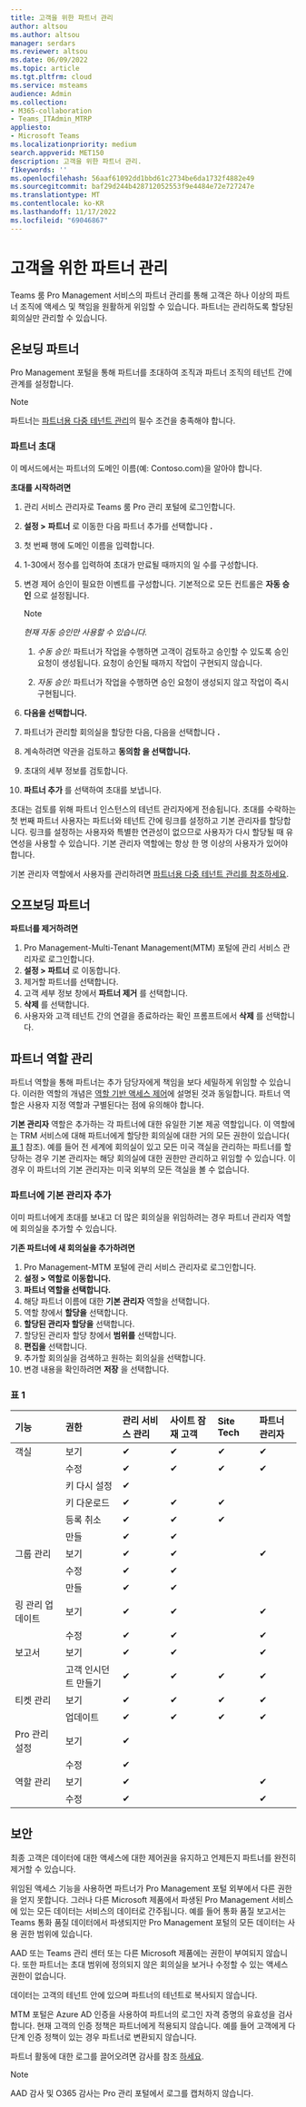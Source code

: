 ```yaml
---
title: 고객을 위한 파트너 관리
author: altsou
ms.author: altsou
manager: serdars
ms.reviewer: altsou
ms.date: 06/09/2022
ms.topic: article
ms.tgt.pltfrm: cloud
ms.service: msteams
audience: Admin
ms.collection:
- M365-collaboration
- Teams_ITAdmin_MTRP
appliesto:
- Microsoft Teams
ms.localizationpriority: medium
search.appverid: MET150
description: 고객을 위한 파트너 관리.
f1keywords: ''
ms.openlocfilehash: 56aaf61092dd1bbd61c2734be6da1732f4882e49
ms.sourcegitcommit: baf29d244b428712052553f9e4484e72e727247e
ms.translationtype: MT
ms.contentlocale: ko-KR
ms.lasthandoff: 11/17/2022
ms.locfileid: "69046867"
---
```

# <a name="partner-management-for-customers"></a>고객을 위한 파트너 관리

Teams 룸 Pro Management 서비스의 파트너 관리를 통해 고객은 하나 이상의 파트너 조직에 액세스 및 책임을 원활하게 위임할 수 있습니다. 파트너는 관리하도록 할당된 회의실만 관리할 수 있습니다.

## <a name="on-boarding-partners"></a>온보딩 파트너
   Pro Management 포털을 통해 파트너를 초대하여 조직과 파트너 조직의 테넌트 간에 관계를 설정합니다.
   
> [!NOTE]
> 파트너는 [파트너용 다중 테넌트 관리](multi-tenant-management-partner.md)의 필수 조건을 충족해야 합니다.

### <a name="invitation-to-partner"></a>파트너 초대

   이 메서드에서는 파트너의 도메인 이름(예: Contoso.com)을 알아야 합니다.

**초대를 시작하려면** 

1. 관리 서비스 관리자로 Teams 룸 Pro 관리 포털에 로그인합니다.
1. **설정 >** **파트너** 로 이동한 다음 파트너 추가를 선택합니다 **.**
1. 첫 번째 행에 도메인 이름을 입력합니다.
1. 1-30에서 정수를 입력하여 초대가 만료될 때까지의 일 수를 구성합니다.
1. 변경 제어 승인이 필요한 이벤트를 구성합니다. 기본적으로 모든 컨트롤은 **자동 승인** 으로 설정됩니다.

   > [!NOTE]
   > *현재 자동 승인만 사용할 수 있습니다.*
   > 
   >  1.  *수동 승인:* 파트너가 작업을 수행하면 고객이 검토하고 승인할 수 있도록 승인 요청이 생성됩니다. 요청이 승인될 때까지 작업이 구현되지 않습니다.
   >  
   >  1. *자동 승인:* 파트너가 작업을 수행하면 승인 요청이 생성되지 않고 작업이 즉시 구현됩니다.
     
1. **다음을 선택합니다.**
1. 파트너가 관리할 회의실을 할당한 다음, 다음을 선택합니다 **.**
1. 계속하려면 약관을 검토하고 **동의함 을 선택합니다.**
1. 초대의 세부 정보를 검토합니다.
1. **파트너 추가** 를 선택하여 초대를 보냅니다.

초대는 검토를 위해 파트너 인스턴스의 테넌트 관리자에게 전송됩니다. 초대를 수락하는 첫 번째 파트너 사용자는 파트너와 테넌트 간에 링크를 설정하고 기본 관리자를 할당합니다. 링크를 설정하는 사용자와 특별한 연관성이 없으므로 사용자가 다시 할당될 때 유연성을 사용할 수 있습니다. 기본 관리자 역할에는 항상 한 명 이상의 사용자가 있어야 합니다.

기본 관리자 역할에서 사용자를 관리하려면 [파트너용 다중 테넌트 관리를 참조하세요](multi-tenant-management-partner.md).

## <a name="off-boarding-partners"></a>오프보딩 파트너

**파트너를 제거하려면**

1. Pro Management-Multi-Tenant Management(MTM) 포털에 관리 서비스 관리자로 로그인합니다.
1. **설정 > 파트너** 로 이동합니다.
1. 제거할 파트너를 선택합니다.
1. 고객 세부 정보 창에서 **파트너 제거** 를 선택합니다.
1. **삭제** 를 선택합니다. 
1. 사용자와 고객 테넌트 간의 연결을 종료하라는 확인 프롬프트에서 **삭제** 를 선택합니다.

## <a name="managing-partner-roles"></a>파트너 역할 관리

파트너 역할을 통해 파트너는 추가 담당자에게 책임을 보다 세밀하게 위임할 수 있습니다. 이러한 역할의 개념은 [역할 기반 액세스 제어](rooms-pro-rbac.md)에 설명된 것과 동일합니다. 파트너 역할은 사용자 지정 역할과 구별된다는 점에 유의해야 합니다. 

**기본 관리자** 역할은 추가하는 각 파트너에 대한 유일한 기본 제공 역할입니다. 이 역할에는 TRM 서비스에 대해 파트너에게 할당한 회의실에 대한 거의 모든 권한이 있습니다( [표 1](#table-1) 참조). 예를 들어 전 세계에 회의실이 있고 모든 미국 객실을 관리하는 파트너를 할당하는 경우 기본 관리자는 해당 회의실에 대한 권한만 관리하고 위임할 수 있습니다. 이 경우 이 파트너의 기본 관리자는 미국 외부의 모든 객실을 볼 수 없습니다. 

### <a name="adding-primary-admins-to-partner"></a>파트너에 기본 관리자 추가

이미 파트너에게 초대를 보내고 더 많은 회의실을 위임하려는 경우 파트너 관리자 역할에 회의실을 추가할 수 있습니다.

**기존 파트너에 새 회의실을 추가하려면**

1. Pro Management-MTM 포털에 관리 서비스 관리자로 로그인합니다.
1. **설정 > 역할로 이동합니다.**
1. **파트너 역할을 선택합니다.** 
1. 해당 파트너 이름에 대한 **기본 관리자** 역할을 선택합니다.
1. 역할 창에서 **할당을** 선택합니다.
1. **할당된 관리자 할당을** 선택합니다.
1. 할당된 관리자 할당 창에서 **범위를** 선택합니다.
1. **편집을** 선택합니다.
1. 추가할 회의실을 검색하고 원하는 회의실을 선택합니다.
1. 변경 내용을 확인하려면 **저장** 을 선택합니다.

### <a name="table-1"></a>표 1

|기능|권한|**관리 서비스 관리**|**사이트 잠재 고객**|**Site Tech**|**파트너 관리자**|
| :- | :- | :- | :- | :- | :- |
|객실|보기| &#10004;|&#10004;|&#10004;|&#10004;|
||수정|&#10004;|&#10004;|&#10004;|&#10004;|
||키 다시 설정|&#10004;||||
||키 다운로드|&#10004;|&#10004;|&#10004;||
||등록 취소|&#10004;|&#10004;|&#10004;||
||만들 |&#10004;|&#10004;|||
|그룹 관리|보기|&#10004;|&#10004;||&#10004;|
||수정|&#10004;|&#10004;|||
||만들 |&#10004;|&#10004;|||
|링 관리 업데이트|보기|&#10004;|&#10004;||&#10004;|
||수정|&#10004;|&#10004;||&#10004;|
|보고서|보기|&#10004;|&#10004;||&#10004;|
||고객 인시던트 만들기|&#10004;|&#10004;|&#10004;|&#10004;|
|티켓 관리|보기|&#10004;|&#10004;|&#10004;|&#10004;|
||업데이트|&#10004;|&#10004;|&#10004;|&#10004;|
|Pro 관리 설정|보기|&#10004;||||
||수정|&#10004;||||
|역할 관리|보기 |&#10004;|||&#10004;|
||수정|&#10004;|||&#10004;|

## <a name="security"></a>보안

최종 고객은 데이터에 대한 액세스에 대한 제어권을 유지하고 언제든지 파트너를 완전히 제거할 수 있습니다. 

위임된 액세스 기능을 사용하면 파트너가 Pro Management 포털 외부에서 다른 권한을 얻지 못합니다. 그러나 다른 Microsoft 제품에서 파생된 Pro Management 서비스에 있는 모든 데이터는 서비스의 데이터로 간주됩니다. 예를 들어 통화 품질 보고서는 Teams 통화 품질 데이터에서 파생되지만 Pro Management 포털의 모든 데이터는 사용 권한 범위에 있습니다. 

AAD 또는 Teams 관리 센터 또는 다른 Microsoft 제품에는 권한이 부여되지 않습니다. 또한 파트너는 초대 범위에 정의되지 않은 회의실을 보거나 수정할 수 있는 액세스 권한이 없습니다. 

데이터는 고객의 테넌트 안에 있으며 파트너의 테넌트로 복사되지 않습니다. 

MTM 포털은 Azure AD 인증을 사용하여 파트너의 로그인 자격 증명의 유효성을 검사합니다. 현재 고객의 인증 정책은 파트너에게 적용되지 않습니다. 예를 들어 고객에게 다단계 인증 정책이 있는 경우 파트너로 변환되지 않습니다. 

파트너 활동에 대한 로그를 끌어오려면 감사를 참조 [하세요](multi-tenant-auditing.md). 

> [!NOTE]
> AAD 감사 및 O365 감사는 Pro 관리 포털에서 로그를 캡처하지 않습니다. 
